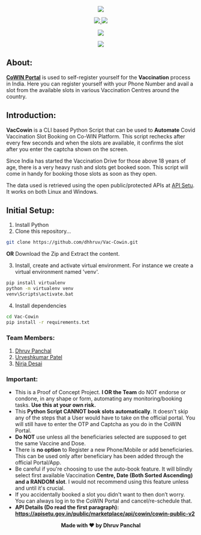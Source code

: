 <p align="center">
  <img src="https://socialify.git.ci/dhhruv/Vac-Cowin/image?description=1&font=Inter&forks=1&language=1&owner=1&stargazers=1&theme=Dark">
  <p align="center">
    <a href="https://github.com/dhhruv/Vac-Cowin/blob/master/LICENSE">
      <img src="https://img.shields.io/badge/license-MIT-informational">
    </a>
    <a href="https://www.python.org/">
    	<img src="https://img.shields.io/badge/python-v3.8-informational">
    </a>
  </p>
</p>
<p align="center">
	<img src="http://ForTheBadge.com/images/badges/made-with-python.svg">
</p>
<p align="center">   
	<a href="https://dev.to/dhhruv/vaccowin-check-available-slots-for-cowin-vaccination-right-from-your-terminal-23f5">
    	<img src="https://img.shields.io/badge/dev.to-0A0A0A?style=for-the-badge&logo=dev.to&logoColor=white">
    </a>
</p>

## About:

**[CoWIN Portal](https://www.cowin.gov.in/home)** is used to self-register yourself for the **Vaccination** process in India. Here you can register yourself with your Phone Number and avail a slot from the available slots in various Vaccination Centres around the country.

## Introduction:

**VacCowin** is a CLI based Python Script that can be used to **Automate** Covid Vaccination Slot Booking on Co-WIN Platform. This script rechecks after every few seconds and when the slots are available, it confirms the slot after you enter the captcha shown on the screen.

Since India has started the Vaccination Drive for those above 18 years of age, there is a very heavy rush and slots get booked soon. This script will come in handy for booking those slots as soon as they open.

The data used is retrieved using the open public/protected APIs at [API Setu](https://apisetu.gov.in/public/marketplace/api/cowin). It works on both Linux and Windows.

## Initial Setup:

1. Install Python
2. Clone this repository...
```sh
git clone https://github.com/dhhruv/Vac-Cowin.git
``` 
**OR** 
Download the Zip and Extract the content.

3. Install, create and activate virtual environment.
For instance we create a virtual environment named 'venv'.
```sh
pip install virtualenv
python -m virtualenv venv
venv\Scripts\activate.bat
```

4. Install dependencies
```sh
cd Vac-Cowin
pip install -r requirements.txt
```

### Team Members:
1.  [Dhruv Panchal](https://github.com/dhhruv)
2.  [Urveshkumar Patel](https://github.com/urvesh254)
3.  [Nirja Desai](https://github.com/nirami98)

### Important: 
- This is a Proof of Concept Project. **I OR the Team** do NOT endorse or condone, in any shape or form, automating any monitoring/booking tasks. **Use this at your own risk.**
- This **Python Script CANNOT book slots automatically**. It doesn't skip any of the steps that a User would have to take on the official portal. You will still have to enter the OTP and Captcha as you do in the CoWIN Portal.
- **Do NOT** use unless all the beneficiaries selected are supposed to get the same Vaccine and Dose. 
- There is **no option** to Register a new Phone/Mobile or add beneficiaries. This can be used only after beneficiary has been added through the official Portal/App.
- Be careful if you're choosing to use the auto-book feature. It will blindly select first available Vaccination **Centre, Date (Both Sorted Ascending) and a RANDOM slot**. I would not recommend using this feature unless and until it's crucial.
- If you accidentally booked a slot you didn't want to then don’t worry. You can always log in to the CoWIN Portal and cancel/re-schedule that.
- **API Details (Do read the first paragraph): https://apisetu.gov.in/public/marketplace/api/cowin/cowin-public-v2**


<p align='center'><b>Made with ❤ by Dhruv Panchal</b></p>


